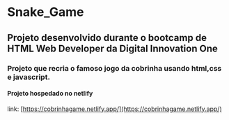 # Snake_Game

## Projeto desenvolvido durante o bootcamp de HTML Web Developer da Digital Innovation One

### Projeto que recria o famoso jogo da cobrinha usando html,css e javascript.


#### Projeto hospedado no netlify 
link: 
[https://cobrinhagame.netlify.app/](https://cobrinhagame.netlify.app/)